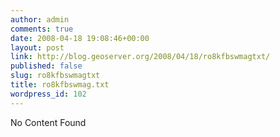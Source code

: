 ```yaml
---
author: admin
comments: true
date: 2008-04-18 19:08:46+00:00
layout: post
link: http://blog.geoserver.org/2008/04/18/ro8kfbswmagtxt/
published: false
slug: ro8kfbswmagtxt
title: ro8kfbswmag.txt
wordpress_id: 102
---
```


No Content Found
